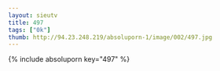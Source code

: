 ```yaml
--- 
layout: sieutv
title: 497
tags: ["0k"]
thumb: http://94.23.248.219/absoluporn-1/image/002/497.jpg
---
```

{% include absoluporn key="497" %} 

